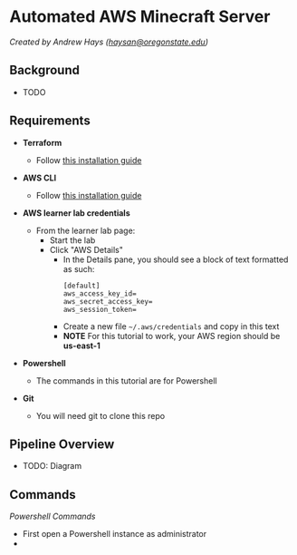 # Automated AWS Minecraft Server

*Created by Andrew Hays ([haysan@oregonstate.edu](mailto:haysan@oregonstate.edu))*

## Background

- TODO

## Requirements

- **Terraform**
  - Follow [this installation guide](https://developer.hashicorp.com/terraform/tutorials/aws-get-started/install-cli)

- **AWS CLI**
  - Follow [this installation guide](https://developer.hashicorp.com/terraform/tutorials/aws-get-started/install-cli)

- **AWS learner lab credentials**
  - From the learner lab page:
    - Start the lab
    - Click "AWS Details" 
      - In the Details pane, you should see a block of text formatted as such:
        ```
        [default]
        aws_access_key_id=
        aws_secret_access_key=
        aws_session_token=
        ```
      -  Create a new file ```~/.aws/credentials``` and copy in this text
      -  **NOTE** For this tutorial to work, your AWS region should be **us-east-1**

- **Powershell**
  - The commands in this tutorial are for Powershell
 
- **Git**
  - You will need git to clone this repo 

## Pipeline Overview

- TODO: Diagram

## Commands

*Powershell Commands*

- First open a Powershell instance as administrator
- 

